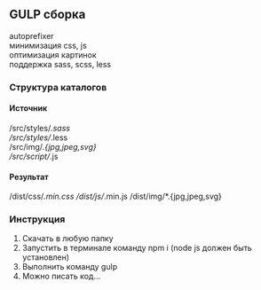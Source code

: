 ## GULP сборка
autoprefixer  
минимизация css, js  
оптимизация картинок  
поддержка sass, scss, less  

### Структура каталогов
#### Источник
\/src\/styles\/*.sass  
\/src\/styles\/*.less  
\/src\/img\/*.{jpg,jpeg,svg}  
\/src\/script\/*.js  
#### Результат
\/dist\/css\/*.min.css
\/dist\/js\/*.min.js
\/dist\/img\/*.{jpg,jpeg,svg}



### Инструкция
1. Скачать в любую папку  
2. Запустить в терминале команду npm i (node js должен быть установлен)  
3. Выполнить команду gulp  
4. Можно писать код...  